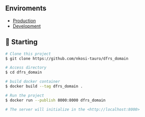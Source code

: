 
## Enviroments
- [Production](https://dfrsdomain-production.up.railway.app/)  
- [Development](https://dfrsdomain-dev.up.railway.app/)

## :checkered_flag: Starting ##

```bash
# Clone this project
$ git clone https://github.com/nkosi-tauro/dfrs_domain

# Access directory
$ cd dfrs_domain

# build docker container
$ docker build --tag dfrs_domain .

# Run the project
$ docker run --publish 8000:8000 dfrs_domain

# The server will initialize in the <http://localhost:8000>
```
